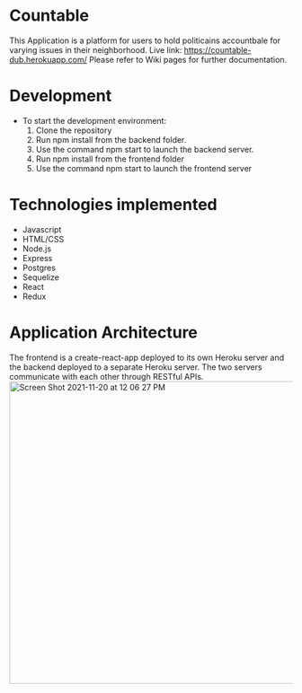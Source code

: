 # Countable
This Application is a platform for users to hold politicains accountbale for varying issues in their neighborhood.
Live link: https://countable-dub.herokuapp.com/ Please refer to Wiki pages for further documentation.

# Development
* To start the development environment:
  1. Clone the repository
  2. Run npm install from the backend folder.
  3. Use the command npm start to launch the backend server.
  4. Run npm install from the frontend folder
  5. Use the command npm start to launch the frontend server

# Technologies implemented
* Javascript
* HTML/CSS
* Node.js
* Express
* Postgres
* Sequelize
* React
* Redux



# Application Architecture 
The frontend is a create-react-app deployed to its own Heroku server and the backend deployed to a separate Heroku server. The two servers communicate with each other through RESTful APIs.
<img width="539" alt="Screen Shot 2021-11-20 at 12 06 27 PM" src="https://user-images.githubusercontent.com/78274179/142735038-65dd18d4-f3f7-4c82-a0dc-bfd349e5e734.png">
